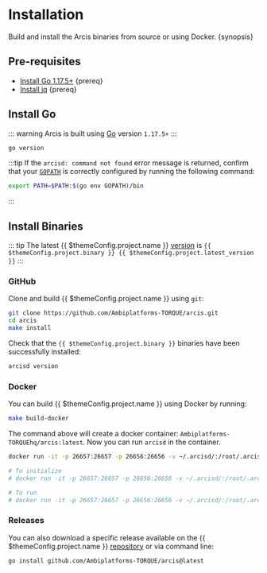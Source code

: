 <!--
order: 1
-->

# Installation

Build and install the Arcis binaries from source or using Docker. {synopsis}

## Pre-requisites

- [Install Go 1.17.5+](https://golang.org/dl/) {prereq}
- [Install jq](https://stedolan.github.io/jq/download/) {prereq}

## Install Go

::: warning
Arcis is built using [Go](https://golang.org/dl/) version `1.17.5+`
:::

```bash
go version
```

:::tip
If the `arcisd: command not found` error message is returned, confirm that your [`GOPATH`](https://golang.org/doc/gopath_code#GOPATH) is correctly configured by running the following command:

```bash
export PATH=$PATH:$(go env GOPATH)/bin
```

:::

## Install Binaries

::: tip
The latest {{ $themeConfig.project.name }} [version](https://github.com/Ambiplatforms-TORQUE/arcis/releases) is `{{ $themeConfig.project.binary }} {{ $themeConfig.project.latest_version }}`
:::

### GitHub

Clone and build {{ $themeConfig.project.name }} using `git`:

```bash
git clone https://github.com/Ambiplatforms-TORQUE/arcis.git
cd arcis
make install
```

Check that the `{{ $themeConfig.project.binary }}` binaries have been successfully installed:

```bash
arcisd version
```

### Docker

You can build {{ $themeConfig.project.name }} using Docker by running:

```bash
make build-docker
```

The command above will create a docker container: `Ambiplatforms-TORQUEhq/arcis:latest`. Now you can run `arcisd` in the container.

```bash
docker run -it -p 26657:26657 -p 26656:26656 -v ~/.arcisd/:/root/.arcisd Ambiplatforms-TORQUEhq/arcis:latest arcisd version

# To initialize
# docker run -it -p 26657:26657 -p 26656:26656 -v ~/.arcisd/:/root/.arcisd Ambiplatforms-TORQUEhq/arcis:latest arcisd init test-chain --chain-id test_9000-2

# To run
# docker run -it -p 26657:26657 -p 26656:26656 -v ~/.arcisd/:/root/.arcisd Ambiplatforms-TORQUEhq/arcis:latest arcisd start
```

### Releases

You can also download a specific release available on the {{ $themeConfig.project.name }} [repository](https://github.com/Ambiplatforms-TORQUE/arcis/releases) or via command line:

```bash
go install github.com/Ambiplatforms-TORQUE/arcis@latest
```
